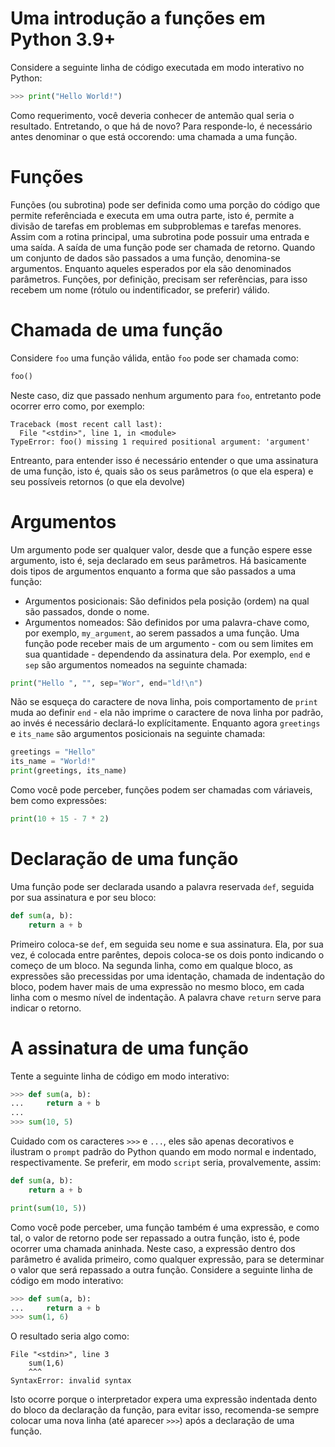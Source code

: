 # Uma introdução a funções em Python 3.9+
Considere a seguinte linha de código executada em modo interativo no Python:
~~~python
>>> print("Hello World!")
~~~
Como requerimento, você deveria conhecer de antemão qual seria o resultado. Entretando, o que há de novo?
Para responde-lo, é necessário antes denominar o que está occorendo: uma chamada a uma função.
# Funções
Funções (ou subrotina) pode ser definida como uma porção do código que permite referênciada e executa em uma outra parte, isto é, permite a divisão de tarefas em problemas em subproblemas e tarefas menores. Assim com a rotina principal, uma subrotina pode possuir uma entrada e uma saída. A saída de uma função pode ser chamada de retorno. Quando um conjunto de dados são passados a uma função, denomina-se argumentos. Enquanto aqueles esperados por ela são denominados parâmetros. Funções, por definição, precisam ser referências, para isso recebem um nome (rótulo ou indentificador, se preferir) válido.
# Chamada de uma função
Considere `foo` uma função válida, então `foo` pode ser chamada como:
~~~python
foo()
~~~
Neste caso, diz que passado nenhum argumento para `foo`, entretanto pode ocorrer erro como, por exemplo:
~~~
Traceback (most recent call last):
  File "<stdin>", line 1, in <module>
TypeError: foo() missing 1 required positional argument: 'argument'
~~~
Entreanto, para entender isso é necessário entender o que uma assinatura de uma função, isto é, quais são os seus parâmetros (o que ela espera) e seu possíveis retornos (o que ela devolve)
# Argumentos
Um argumento pode ser qualquer valor, desde que a função espere esse argumento, isto é, seja declarado em seus parâmetros.
Há basicamente dois tipos de argumentos enquanto a forma que são passados a uma função:
- Argumentos posicionais: São definidos pela posição (ordem) na qual são passados, donde o nome.
- Argumentos nomeados: São definidos por uma palavra-chave como, por exemplo, `my_argument`, ao serem passados a uma função.
Uma função pode receber mais de um argumento - com ou sem limites em sua quantidade - dependendo da assinatura dela.
Por exemplo, `end` e `sep` são argumentos nomeados na seguinte chamada:
~~~python
print("Hello ", "", sep="Wor", end="ld!\n")
~~~
Não se esqueça do caractere de nova linha, pois comportamento de `print` muda ao definir `end` - ela não imprime o caractere de nova linha por padrão, ao invés é necessário declará-lo explícitamente.
Enquanto agora `greetings` e `its_name` são argumentos posicionais na seguinte chamada:
~~~python
greetings = "Hello"
its_name = "World!"
print(greetings, its_name)
~~~
Como você pode perceber, funções podem ser chamadas com váriaveis, bem como expressões:
~~~python
print(10 + 15 - 7 * 2) 
~~~
# Declaração de uma função
Uma função pode ser declarada usando a palavra reservada `def`, seguida por sua assinatura e por seu bloco:
~~~python
def sum(a, b):
	return a + b
~~~
Primeiro coloca-se `def`, em seguida seu nome e sua assinatura. Ela, por sua vez, é colocada entre parêntes, depois coloca-se os dois ponto indicando o começo de um bloco.
Na segunda linha, como em qualque bloco, as expressões são precessidas por uma identação, chamada de indentação do bloco, podem haver mais de uma expressão no mesmo bloco, em cada linha com o mesmo nível de indentação. A palavra chave `return` serve para indicar o retorno. 
# A assinatura de uma função
Tente a seguinte linha de código em modo interativo:
~~~python
>>>	def sum(a, b):
...		return a + b
...
>>> sum(10, 5)
~~~
Cuidado com os caracteres `>>>` e `...`, eles são apenas decorativos e ilustram o `prompt` padrão do Python quando em modo normal e indentado, respectivamente. Se preferir, em modo `script` seria, provalvemente, assim:
~~~python
def sum(a, b):
	return a + b

print(sum(10, 5))
~~~
Como você pode perceber, uma função também é uma expressão, e como tal, o valor de retorno pode ser repassado a outra função, isto é, pode ocorrer uma chamada aninhada. Neste caso, a expressão dentro dos parâmetro é avalida primeiro, como qualquer expressão, para se determinar o valor que será repassado a outra função.
Considere a seguinte linha de código em modo interativo:
~~~python
>>>	def sum(a, b):
...		return a + b
>>> sum(1, 6)
~~~
O resultado seria algo como:
~~~
File "<stdin>", line 3
    sum(1,6)
    ^^^
SyntaxError: invalid syntax
~~~
Isto ocorre porque o interpretador expera uma expressão indentada dento do bloco da declaração da função, para evitar isso, recomenda-se sempre colocar uma nova linha (até aparecer `>>>`) após a declaração de uma função.
